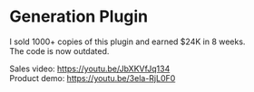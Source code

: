 # Generation Plugin

I sold 1000+ copies of this plugin and earned $24K in 8 weeks.<br>
The code is now outdated.

Sales video: https://youtu.be/JbXKVfJq134<br>
Product demo: https://youtu.be/3ela-RjL0F0
